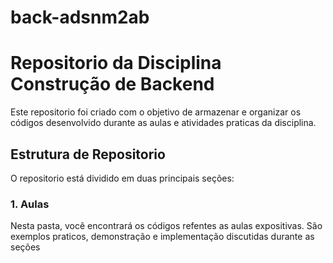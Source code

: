 # back-adsnm2ab
# Repositorio da Disciplina Construção de Backend

Este repositorio foi criado com o objetivo de armazenar e organizar os códigos desenvolvido durante as aulas e atividades praticas da disciplina.

## Estrutura de Repositorio

O repositorio está dividido em duas principais seções:

### 1. Aulas
Nesta pasta, você encontrará os códigos refentes as aulas expositivas. São exemplos praticos, demonstração e implementação discutidas durante as seções